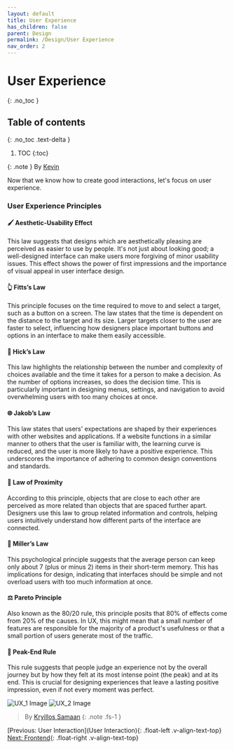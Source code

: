 ```yaml
---
layout: default
title: User Experience
has_children: false
parent: Design
permalink: /Design/User Experience
nav_order: 2
---
```

# User Experience
{: .no_toc }

## Table of contents
{: .no_toc .text-delta }

1. TOC
{:toc}

{: .note }
By [Kevin](https://www.linkedin.com/in/kevin-shin-373183188/)



Now that we know how to create good interactions, let's focus on user experience.

### User Experience Principles
#### 🖌️ **Aesthetic-Usability Effect**
This law suggests that designs which are aesthetically pleasing are perceived as easier to use by people. It's not just about looking good; a well-designed interface can make users more forgiving of minor usability issues. This effect shows the power of first impressions and the importance of visual appeal in user interface design.

#### 👆 **Fitts’s Law**
This principle focuses on the time required to move to and select a target, such as a button on a screen. The law states that the time is dependent on the distance to the target and its size. Larger targets closer to the user are faster to select, influencing how designers place important buttons and options in an interface to make them easily accessible.

#### 🚦 **Hick’s Law**
This law highlights the relationship between the number and complexity of choices available and the time it takes for a person to make a decision. As the number of options increases, so does the decision time. This is particularly important in designing menus, settings, and navigation to avoid overwhelming users with too many choices at once.

#### 🌐 **Jakob’s Law**
This law states that users' expectations are shaped by their experiences with other websites and applications. If a website functions in a similar manner to others that the user is familiar with, the learning curve is reduced, and the user is more likely to have a positive experience. This underscores the importance of adhering to common design conventions and standards.

#### 🧲 **Law of Proximity**
According to this principle, objects that are close to each other are perceived as more related than objects that are spaced further apart. Designers use this law to group related information and controls, helping users intuitively understand how different parts of the interface are connected.

#### 🧮 **Miller’s Law**
This psychological principle suggests that the average person can keep only about 7 (plus or minus 2) items in their short-term memory. This has implications for design, indicating that interfaces should be simple and not overload users with too much information at once.

#### ⚖️ **Pareto Principle**
Also known as the 80/20 rule, this principle posits that 80% of effects come from 20% of the causes. In UX, this might mean that a small number of features are responsible for the majority of a product's usefulness or that a small portion of users generate most of the traffic.

#### 🎢 **Peak-End Rule** 
This rule suggests that people judge an experience not by the overall journey but by how they felt at its most intense point (the peak) and at its end. This is crucial for designing experiences that leave a lasting positive impression, even if not every moment was perfect.


![UX_1 Image](../source/assets/images/ux_1.png)
![UX_2 Image](../source/assets/images/ux_2.png)
> By [Kryillos Samaan](https://www.linkedin.com/in/kyrillos-samaan/) {: .note .fs-1 }

[Previous: User Interaction](User Interaction){: .float-left .v-align-text-top}
[Next: Frontend](../Frontend){: .float-right .v-align-text-top}